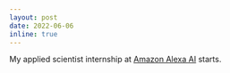 ```yaml
---
layout: post
date: 2022-06-06
inline: true
---
```


My applied scientist internship at [Amazon Alexa AI](https://www.amazon.science/tag/alexa) starts.
